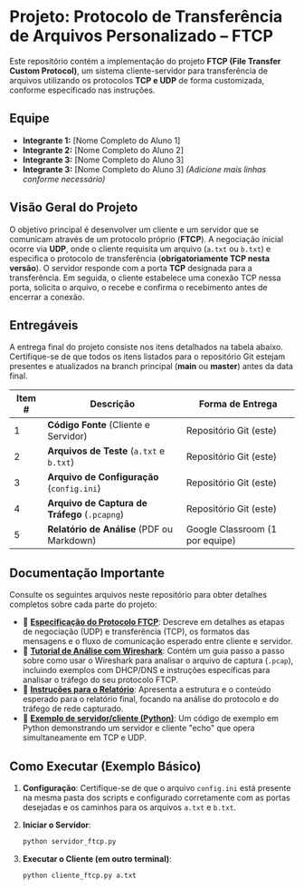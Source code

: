 # Projeto: Protocolo de Transferência de Arquivos Personalizado – FTCP

Este repositório contém a implementação do projeto **FTCP (File Transfer Custom Protocol)**, um sistema cliente-servidor para transferência de arquivos utilizando os protocolos **TCP e UDP** de forma customizada, conforme especificado nas instruções.

## Equipe

- **Integrante 1:** [Nome Completo do Aluno 1]  
- **Integrante 2:** [Nome Completo do Aluno 2]  
- **Integrante 3:** [Nome Completo do Aluno 3]  
- **Integrante 3:** [Nome Completo do Aluno 3]
*(Adicione mais linhas conforme necessário)*

## Visão Geral do Projeto

O objetivo principal é desenvolver um cliente e um servidor que se comunicam através de um protocolo próprio (**FTCP**). A negociação inicial ocorre via **UDP**, onde o cliente requisita um arquivo (`a.txt` ou `b.txt`) e especifica o protocolo de transferência (**obrigatoriamente TCP nesta versão**). O servidor responde com a porta **TCP** designada para a transferência. Em seguida, o cliente estabelece uma conexão TCP nessa porta, solicita o arquivo, o recebe e confirma o recebimento antes de encerrar a conexão.

## Entregáveis

A entrega final do projeto consiste nos itens detalhados na tabela abaixo. Certifique-se de que todos os itens listados para o repositório Git estejam presentes e atualizados na branch principal (**main** ou **master**) antes da data final.

| Item # | Descrição                                 | Forma de Entrega          |
|--------|--------------------------------------------|----------------------------|
| 1      | **Código Fonte** (Cliente e Servidor)      | Repositório Git (este)     |
| 2      | **Arquivos de Teste** (`a.txt` e `b.txt`)  | Repositório Git (este)     |
| 3      | **Arquivo de Configuração** (`config.ini`) | Repositório Git (este)     |
| 4      | **Arquivo de Captura de Tráfego** (`.pcapng`) | Repositório Git (este) |
| 5      | **Relatório de Análise** (PDF ou Markdown) | Google Classroom (1 por equipe) |

## Documentação Importante

Consulte os seguintes arquivos neste repositório para obter detalhes completos sobre cada parte do projeto:

- 📄 **[Especificação do Protocolo FTCP](#)**: Descreve em detalhes as etapas de negociação (UDP) e transferência (TCP), os formatos das mensagens e o fluxo de comunicação esperado entre cliente e servidor.
- 🦈 **[Tutorial de Análise com Wireshark](#)**: Contém um guia passo a passo sobre como usar o Wireshark para analisar o arquivo de captura (`.pcap`), incluindo exemplos com DHCP/DNS e instruções específicas para analisar o tráfego do seu protocolo FTCP.
- 📝 **[Instruções para o Relatório](#)**: Apresenta a estrutura e o conteúdo esperado para o relatório final, focando na análise do protocolo e do tráfego de rede capturado.
- 🐍 **[Exemplo de servidor/cliente (Python)](#)**: Um código de exemplo em Python demonstrando um servidor e cliente "echo" que opera simultaneamente em TCP e UDP.

## Como Executar (Exemplo Básico)

1. **Configuração**: Certifique-se de que o arquivo `config.ini` está presente na mesma pasta dos scripts e configurado corretamente com as portas desejadas e os caminhos para os arquivos `a.txt` e `b.txt`.

2. **Iniciar o Servidor**:

   ```bash
   python servidor_ftcp.py
3. **Executar o Cliente (em outro terminal)**:
   ```bash
   python cliente_ftcp.py a.txt
